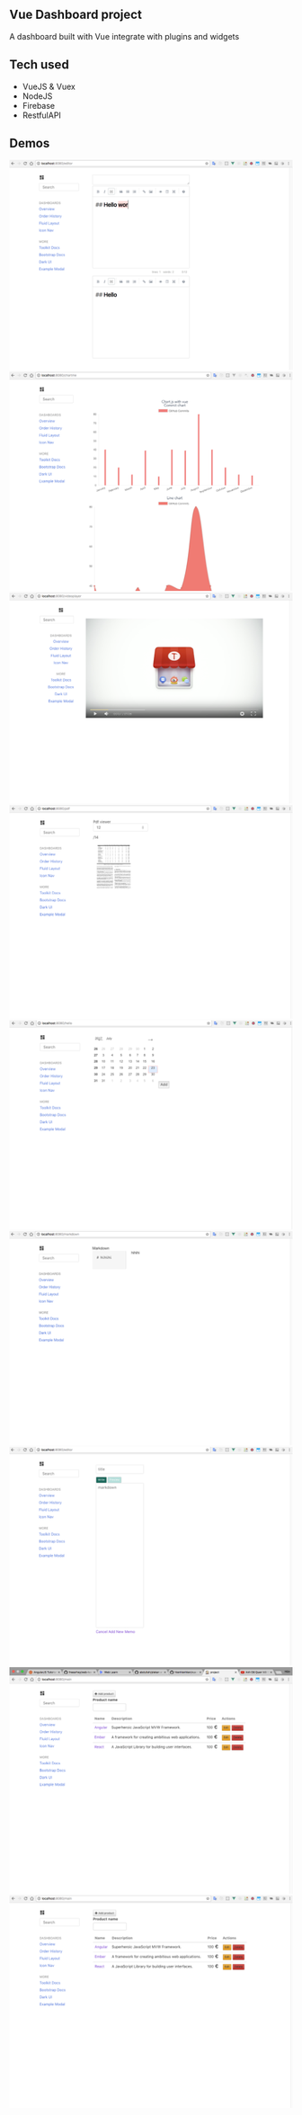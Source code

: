 ## Vue Dashboard project
A dashboard built with Vue integrate with plugins and widgets


## Tech used
+ VueJS & Vuex
+ NodeJS
+ Firebase
+ RestfulAPI


## Demos
<img src="./demos/1.png">
<img src="./demos/2.png">
<img src="./demos/3.png">
<img src="./demos/4.png">
<img src="./demos/5.png">
<img src="./demos/6.png">
<img src="./demos/7.png">
<img src="./demos/8.png">
<img src="./demos/9.png">

